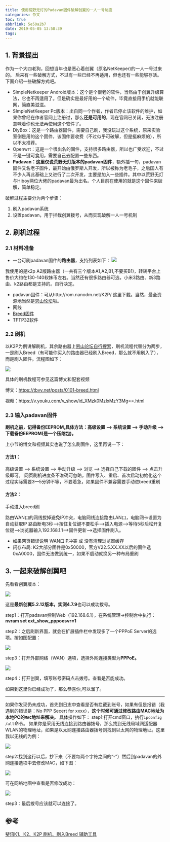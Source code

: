 ```yaml
---
title: 使用荒野无灯的Padavan固件破解创翼的一人一号制度
categories: 杂文
toc: true
abbrlink: 5e50a2b7
date: 2019-05-05 13:58:39
tags:
---
```


## 1. 背景提出

作为一个大四老狗，回想当年也是恶心着创翼（原名NetKeeper)的一人一号过来的。 后来有一些破解方式，不过有一些已经不再适用，但也还有一些能够存活。下面介绍一些破解方式吧。
- SimpleNetkeeper Android版本：这个是个很老的软件，当然由于创翼升级算法，它也不再适用了。但是确实是最好用的一个软件，毕竟直接用手机就能联网，简直美滋滋。
- SImpleNetKeeper Pc版本：出自同一个作者，作者已停止该软件的维护，如果你曾经在作者官网上注册过，那么**还是可用的**，现在官网已关闭，无法注册意味着你也无法再使用这个软件了。
- DiyBox：这是一个路由器固件，需要自己刷，我没玩过这个系统，原来实验室倒是用的这个固件，该固件要收费（不过似乎可破解，但是挺麻烦的），所以不太推荐。
- Openwrt：这是一个很出名的固件，支持很多路由器，所以也广受欢迎，不过不是一键可食用，需要自己去配置一些东西。
- **Padavan：这里仅说荒野无灯版本的padavan固件**，额外插一句，padavan固件又名老子固件，最开始由俄罗斯人开发，所以被称为老毛子，之后国人有不少人再此基础上又进行了二次开发，主要是加入一些插件。其中以荒野无灯与Hiboy两位大佬的padavan最为出名。个人目前在使用的就是这个固件来破解，简单稳定。

<!-- more -->
破解过程主要分为两个步骤：
1. 刷入padavan系统
2. 设置padavan，用于拦截创翼拨号，从而实现破解一人一号机制

## 2. 刷机过程

### 2.1 材料准备

- 一台可刷padavan固件的**路由器**，支持列表如下：
   ![](https://pic.superbed.cn/item/5cfbb5d0451253d178d9d14a.png)

我使用的是k2p A2版路由器（一共有三个版本A1,A2,B1,不要买B1)，转转平台上售价大约在130-140软妹币左右。当然还有很多路由器可选，小米3路由、新3路由、k2路由都是支持的。自行决定。
- padavan固件：可从http://rom.nanodm.net/K2P/ 这里下载。当然，最全资源地当然是[恩山论坛](https://www.right.com.cn/forum/)啦。
- 网线
- [Breed固件](https://breed.hackpascal.net/breed-mt7621-phicomm-k2p.bin)
- TFTP32软件

### 2.2 刷机

以K2P为例讲解刷机，其余路由器上[恩山论坛自行搜索](https://www.right.com.cn/forum)，刷机流程代替分为两步，一是刷入Breed（有可能你买入的路由器已经刷入Breed，那么就不用刷入了），而是刷入固件。流程图如下：

![](https://raw.githubusercontent.com/ravenxrz/BlogPic/master/img/路由器刷机流程1.jpg)

具体的刷机教程可参见这篇博文和配套视频

博文：https://tbvv.net/posts/0101-breed.html

视频：https://v.youku.com/v_show/id_XMzk0MzIxMzY3Mg==.html

### 2.3 输入padavan固件

**刷机之前，记得备份EEPROM,具体方法：高级设置 —> 系统设置 —> 手动升级 —> 下载备份EEPROM(是一个压缩包)。**

上小节的博文和视频其实也说了怎么刷固件，这里再说一下：

#### 方法1：

高级设置 —> 系统设置 —> 手动升级 —> 浏览 —> 选择自己下载的固件 —> 点击升级即可。
网页刷机进度条不准确可忽略，固件写入、重启、首次启动初始化这个过程实际需要3—5分钟不等，不要着急，如果固件不兼容需要手动进breed重刷

#### 方法2：

手动进入breed刷

路由WAN口的网线拔掉避免IP冲突，电脑网线连接路由LAN口，电脑网卡设置为自动获取IP
路由断电3秒—>按住复位键不要松手—>插入电源—>等待5秒后松开复位键—>浏览器输入192.168.1.1—>固件更新—>选择固件刷入。
- 如果网页错误说明 WAN口IP冲突 或 没有清理浏览器缓存
- 闪存布局: K2大部分固件是0x50000，官方V22.5.XX.XX以后的固件选0xA0000，固件无法做到统一，如果不启动就换另一种布局重刷

## 3. 一起来破解创翼吧

先看看创翼版本：

![](https://pic.superbed.cn/item/5cfbb5d1451253d178d9d17d.jpg)

这是**最新创翼5.2.12版本，实测4.7.9**也可以成功拨号。

step1：打开padavan控制Web（192.168.6.1），在系统管理->控制台中执行：**nvram set ext_show_pppoesvr=1**

step2：之后刷新界面，就会在扩展插件栏中发现多了一个PPPoE Server的选项。按如图配置：

![](https://pic.superbed.cn/item/5cfbb5d3451253d178d9d1c7.jpg)

step3：打开外部网络（WAN）选项，选择外网连接类型为**PPPoE。**

![](https://pic.superbed.cn/item/5cfbb5d4451253d178d9d1fc.jpg)

step4：打开创翼，填写账号密码点击拨号。查看是否能成功。

如果到这里你已经成功了，那么恭喜你,可以溜了。

----------------------------------------------------

如果你发现仍未成功，首先到日志中查看是否有拦截到账号，如果有但是报错（我遇到的错误是：No PPP Secert for xxxx），**这个时候可通过修改路由MAC地址为本地PC的`MAC`地址来解决。**
具体操作如下：
step1:打开cmd窗口，执行`ipconfig /all`命令。
如果你是采用无线连接到路由器拨号，那么找到无线局域网适配器WLAN的物理地址，如果是以太网连接路由器拨号则找到以太网的物理地址。这里我以无线的为例：

![](https://pic.superbed.cn/item/5cfbb5d6451253d178d9d22f.jpg)

step2:找到这行以后，抄下来（不要每两个字符之间的“-”）然后到padavan的外网连接选项中去修改MAC，如下图：

![](https://pic1.superbed.cn/item/5cfbb5d7451253d178d9d262.jpg)

可在网络地图中查看是否修改成功：

![](https://pic3.superbed.cn/item/5cfbb5d9451253d178d9d2a2.jpg)

step3：最后拨号应该就可以连接了。

## 参考

[斐讯K1、K2、K2P 刷机、刷入Breed 辅助工具](https://tbvv.net/posts/0101-breed.html)


  [1]: http://ravenxrz.ink/usr/uploads/2019/05/3867888886.jpeg


